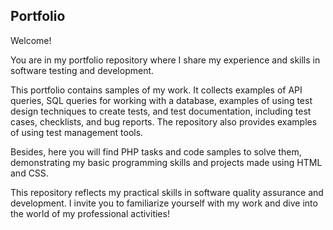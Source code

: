 ## Portfolio

Welcome!

You are in my portfolio repository where I share my experience and skills in software testing and development.

This portfolio contains samples of my work. It collects examples of API queries, SQL queries for working with a database, examples of using test design techniques to create tests, and test documentation, including test cases, checklists, and bug reports. The repository also provides examples of using test management tools.

Besides, here you will find PHP tasks and code samples to solve them, demonstrating my basic programming skills and projects made using HTML and CSS.

This repository reflects my practical skills in software quality assurance and development. I invite you to familiarize yourself with my work and dive into the world of my professional activities!
